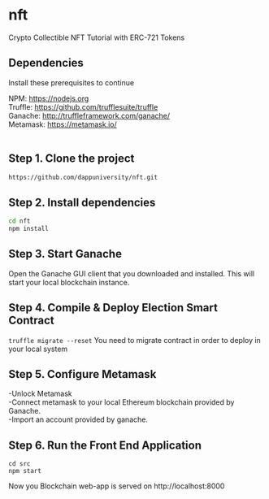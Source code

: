 # nft
Crypto Collectible NFT Tutorial with ERC-721 Tokens

## Dependencies <br/>
Install these prerequisites to continue

NPM: https://nodejs.org <br/>
Truffle: https://github.com/trufflesuite/truffle <br/>
Ganache: http://truffleframework.com/ganache/ <br/>
Metamask: https://metamask.io/ <br/>
<br/>
## Step 1. Clone the project
```bash 
https://github.com/dappuniversity/nft.git
```

## Step 2. Install dependencies
```bash
cd nft
npm install
```
## Step 3. Start Ganache
Open the Ganache GUI client that you downloaded and installed. This will start your local blockchain instance. 

## Step 4. Compile & Deploy Election Smart Contract
```truffle migrate --reset``` You need to migrate contract in order to deploy in your local system
## Step 5. Configure Metamask
-Unlock Metamask <br/>
-Connect metamask to your local Ethereum blockchain provided by Ganache.<br/>
-Import an account provided by ganache.<br/>
## Step 6. Run the Front End Application
```
cd src
npm start
```
Now you Blockchain web-app is served on http://localhost:8000